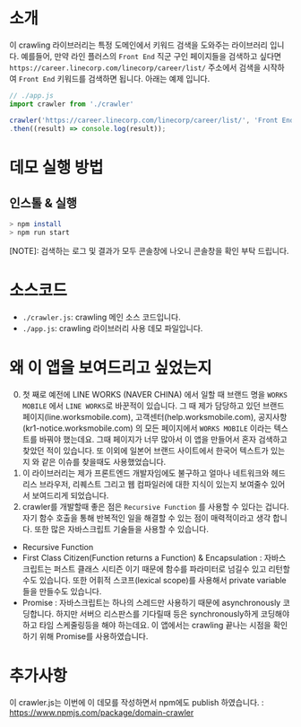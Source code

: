 # 소개
이 crawling 라이브러리는 특정 도메인에서 키워드 검색을 도와주는 라이브러리 입니다.
예를들어, 만약 라인 플러스의 `Front End` 직군 구인 페이지들을 검색하고 싶다면 
`https://career.linecorp.com/linecorp/career/list/` 주소에서 검색을 시작하여 `Front End` 키워드를 검색하면 됩니다.
아래는 예제 입니다.
``` javascript
// ./app.js
import crawler from './crawler'

crawler('https://career.linecorp.com/linecorp/career/list/', 'Front End')
.then((result) => console.log(result));
```

# 데모 실행 방법
## 인스톨 & 실행
``` bash
> npm install
> npm run start
```
[NOTE]: 검색하는 로그 및 결과가 모두 콘솔창에 나오니 콘솔창을 확인 부탁 드립니다.

# 소스코드
- `./crawler.js`: crawling 메인 소스 코드입니다. 
- `./app.js`: crawling 라이브러리 사용 데모 파일입니다.

# 왜 이 앱을 보여드리고 싶었는지
0. 첫 째로 예전에 LINE WORKS (NAVER CHINA) 에서 일할 때 브랜드 명을 `WORKS MOBILE` 에서 `LINE WORKS`로 바꾼적이 있습니다. 그 때 제가 담당하고 있던 브랜드 페이지(line.worksmobile.com), 고객센터(help.worksmobile.com), 공지사항(kr1-notice.worksmobile.com) 의 모든 페이지에서 `WORKS MOBILE` 이라는 텍스트를 바꿔야 했는데요. 
그때 페이지가 너무 많아서 이 앱을 만들어서 혼자 검색하고 찾았던 적이 있습니다. 또 이외에 일본어 브랜드 사이트에서 한국어 텍스트가 있는지 와 같은 이슈를 찾을때도 사용했었습니다.
1. 이 라이브러리는 제가 프론트엔드 개발자임에도 불구하고 얼마나 네트워크와 헤드리스 브라우저, 리퀘스트 그리고 웹 컴파일러에 대한 지식이 있는지 보여줄수 있어서 보여드리게 되었습니다. 
2. crawler를 개발할때 좋은 점은 `Recursive Function` 를 사용할 수 있다는 겁니다. 자기 함수 호출을 통해 반복적인 일을 해결할 수 있는 점이 매력적이라고 생각 합니다.
또한 많은 자바스크립트 기술들을 사용할 수 있습니다.
- Recursive Function
- First Class Citizen(Function returns a Function) & Encapsulation
: 자바스크립트는 퍼스트 클래스 시티즌 이기 때문에 함수를 파라미터로 넘길수 있고 리턴할 수도 있습니다. 또한 어휘적 스코프(lexical scope)를 사용해서 private variable들을 만들수도 있습니다. 
- Promise
: 자바스크립트는 하나의 스레드만 사용하기 때문에 asynchronously 코딩합니다. 하지만 서버으 리스판스를 기다릴때 등은 synchronously하게 코딩해야하고 타임 스케줄링등을 해야 하는데요. 이 앱에서는 crawling 끝나는 시점을 확인하기 위해 Promise를 사용하였습니다.

# 추가사항
이 crawler.js는 이번에 이 데모를 작성하면서 npm에도 publish 하였습니다.
: https://www.npmjs.com/package/domain-crawler